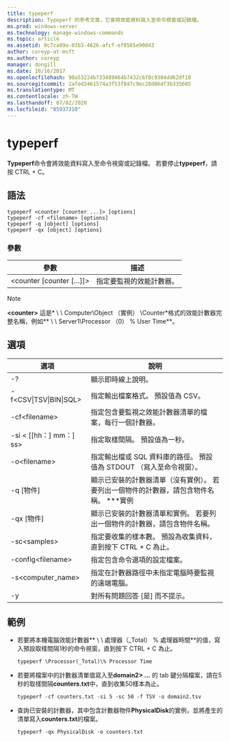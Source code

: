 ```yaml
---
title: typeperf
description: Typeperf 的參考文章，它會將效能資料寫入至命令視窗或記錄檔。
ms.prod: windows-server
ms.technology: manage-windows-commands
ms.topic: article
ms.assetid: 0c7ca89a-03b3-4626-afcf-ef8565e90043
author: coreyp-at-msft
ms.author: coreyp
manager: dongill
ms.date: 10/16/2017
ms.openlocfilehash: 90a53224b733489464b7432c6f8c9304dd62df18
ms.sourcegitcommit: 2afed2461574a3f53f84fc9ec28d86df3b335685
ms.translationtype: MT
ms.contentlocale: zh-TW
ms.lasthandoff: 07/02/2020
ms.locfileid: "85937310"
---
```

# <a name="typeperf"></a>typeperf

**Typeperf**命令會將效能資料寫入至命令視窗或記錄檔。 若要停止**typeperf**，請按 CTRL + C。

## <a name="syntax"></a>語法

```
typeperf <counter [counter ...]> [options]
typeperf -cf <filename> [options]
typeperf -q [object] [options]
typeperf -qx [object] [options]
```

### <a name="parameters"></a>參數

|參數|描述|
|---------|-----------|
|\<counter [counter […]]>|指定要監視的效能計數器。|

> [!NOTE]
> **\<counter>** 這是* \\ \\ Computer\Object （實例） \Counter*格式的效能計數器完整名稱，例如** \\ \\ Server1\Processor （0） \% User Time**。

## <a name="options"></a>選項

|                   選項                   |                                                         說明                                                          |
|--------------------------------------------|------------------------------------------------------------------------------------------------------------------------------|
|                     -?                     |                                               顯示即時線上說明。                                               |
| -f\<CSV&verbar;TSV&verbar;BIN&verbar;SQL> |                                    指定輸出檔案格式。 預設值為 CSV。                                     |
|              -cf\<filename>               |              指定包含要監視之效能計數器清單的檔案，每行一個計數器。               |
|             -si < [[hh：] mm：] ss>             |                                  指定取樣間隔。 預設值為一秒。                                   |
|               -o\<filename>               |     指定輸出檔或 SQL 資料庫的路徑。 預設值為 STDOUT （寫入至命令視窗）。      |
|                -q [物件]                 | 顯示已安裝的計數器清單（沒有實例）。 若要列出一個物件的計數器，請包含物件名稱。 \*\*\*實例 |
|                -qx [物件]                |        顯示已安裝的計數器清單和實例。 若要列出一個物件的計數器，請包含物件名稱。        |
|               -sc\<samples>               |             指定要收集的樣本數。 預設為收集資料，直到按下 CTRL + C 為止。              |
|            -config\<filename>             |                                    指定包含命令選項的設定檔案。                                     |
|            -s\<computer_name>             |                   指定在計數器路徑中未指定電腦時要監視的遠端電腦。                    |
|                     -y                     |                                        對所有問題回答 [是] 而不提示。                                        |

## <a name="examples"></a>範例

- 若要將本機電腦效能計數器** \\ \\ 處理器（_Total） \% 處理器時間**的值，寫入預設取樣間隔1秒的命令視窗，直到按下 CTRL + C 為止。
  ```
  typeperf \Processor(_Total)\% Processor Time
  ```
- 若要將檔案中的計數器清單值寫入至**domain2> ...** 的 tab 鍵分隔檔案，請在5秒的取樣間隔**counters.txt**中，直到收集50樣本為止。
  ```
  typeperf -cf counters.txt -si 5 -sc 50 -f TSV -o domain2.tsv
  ```
- 查詢已安裝的計數器，其中包含計數器物件**PhysicalDisk**的實例，並將產生的清單寫入**counters.txt**的檔案。
  ```
  typeperf -qx PhysicalDisk -o counters.txt
  ```
